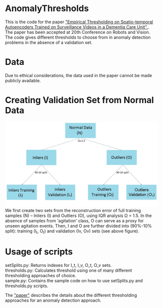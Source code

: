 # AnomalyThresholds
This is the code for the paper ["Empirical Thresholding on Spatio-temporal Autoencoders Trained on Surveillance Videos in a Dementia Care Unit".](https://www.researchgate.net/profile/Shehroz-Khan-3/publication/370068564_Empirical_Thresholding_on_Spatio-temporal_Autoencoders_Trained_on_Surveillance_Videos_in_a_Dementia_Care_Unit/links/643dcf04e881690c4bdec548/Empirical-Thresholding-on-Spatio-temporal-Autoencoders-Trained-on-Surveillance-Videos-in-a-Dementia-Care-Unit.pdf). The paper has been accepted at 20th Conference on Robots and Vision. The code gives different thresholds to choose from in anomaly detection problems in the absence of a validation set.

# Data
Due to ethical considerations, the data used in the paper cannot be made publicly available.

# Creating Validation Set from Normal Data
![Creating Validation Set from Normal Data](https://github.com/PratikMishra/AnomalyThresholds/blob/main/cross-validation.jpg)
We first create two sets from the reconstruction error of full training samples (N) – Inliers (I) and Outliers (O), using IQR analysis Ω = 1.5. In the absence of samples from 'agitation' class, O can serve as a proxy for unseen agitation events. Then, I and O are further divided into (90%-10% split): training (I<sub>t</sub>, O<sub>t</sub>) and validation (Iv, Ov) sets (see above figure).

# Usage of scripts
setSplits.py: Returns indexes for I_t, I_v, O_t, O_v sets. <br />
thresholds.py: Calculates threshold using one of many different thresholding approaches of choice. <br />
sample.py: Contains the sample code on how to use setSplits.py and thresholds.py scripts. <br />

The ["paper"](https://www.researchgate.net/profile/Shehroz-Khan-3/publication/370068564_Empirical_Thresholding_on_Spatio-temporal_Autoencoders_Trained_on_Surveillance_Videos_in_a_Dementia_Care_Unit/links/643dcf04e881690c4bdec548/Empirical-Thresholding-on-Spatio-temporal-Autoencoders-Trained-on-Surveillance-Videos-in-a-Dementia-Care-Unit.pdf) describes the details about the different thresholding approaches for an anomaly detection approach.
